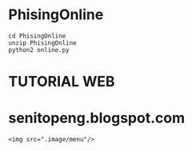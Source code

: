 # PhisingOnline

```
cd PhisingOnline
unzip PhisingOnline
python2 online.py
```

# TUTORIAL WEB
# senitopeng.blogspot.com

```
<img src=".image/menu"/>
```
